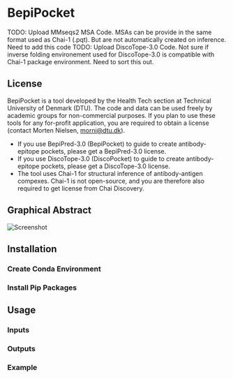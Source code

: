 # BepiPocket

TODO: Upload MMseqs2 MSA Code. MSAs can be provide in the same format used as Chai-1 (.pqt). But are not automatically created on inference. Need to add this code
TODO: Upload DiscoTope-3.0 Code. Not sure if inverse folding environement used for DiscoTope-3.0 is compatible with Chai-1 package environment. Need to sort this out.

## License 
BepiPocket is a tool developed by the Health Tech section at Technical University of Denmark (DTU). The code and data can be used freely by academic groups for non-commercial purposes.
If you plan to use these tools for any for-profit application, you are required to obtain a license (contact Morten Nielsen, morni@dtu.dk).
* If you use BepiPred-3.0 (BepiPocket) to guide to create antibody-epitope pockets, please get a BepiPred-3.0 license.
* If you use DiscoTope-3.0 (DiscoPocket) to guide to create antibody-epitope pockets, please get a DiscoTope-3.0 license.
* The tool uses Chai-1 for structural inference of antibody-antigen compexes. Chai-1 is not open-source, and you are therefore also required to get license from Chai Discovery. 

## Graphical Abstract
![Screenshot](GraphicalAbstract.png)

## Installation 

### Create Conda Environment


### Install Pip Packages 

## Usage 

### Inputs

### Outputs

### Example
